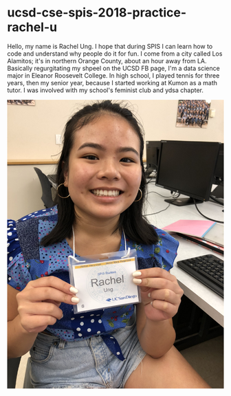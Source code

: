 # ucsd-cse-spis-2018-practice-rachel-u

Hello, my name is Rachel Ung. I hope that during SPIS I can learn how to code and understand why people do it for fun. I come from a city called Los Alamitos; it's in northern Orange County, about an hour away from LA. Basically regurgitating my shpeel on the UCSD FB page, I'm a data science major in Eleanor Roosevelt College. In high school, I played tennis for three years, then my senior year, because I started working at Kumon as a math tutor. I was involved with my school's feminist club and ydsa chapter. 

![me](rachel-u.jpg)
